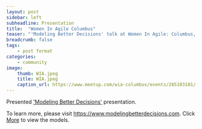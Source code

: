 ```yaml
---
layout: post
sidebar: left
subheadline: Presentation
title:  "Women In Agile Columbus"
teaser: "'Modeling Better Decisions' talk at Women In Agile: Columbus, OH"
breadcrumb: false
tags:
    - post format
categories:
    - community
image:
    thumb: WIA.jpeg
    title: WIA.jpeg
    caption_url: https://www.meetup.com/wia-columbus/events/285103101/
---
```

Presented <a href='https://www.meetup.com/wia-columbus/events/285103101/' target='new'>'Modeling Better Decisions'</a> presentation.

To learn more, please visit <a href='https://www.modelingbetterdecisions.com' target='new'>https://www.modelingbetterdecisions.com</a>.  Click <a href='https://www.modelingbetterdecisions.com/more/' target='new'>More</a> to view the models.